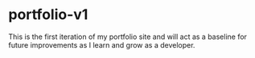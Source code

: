 # portfolio-v1
 This is the first iteration of my portfolio site and will act as a baseline for future improvements as I learn and grow as a developer.